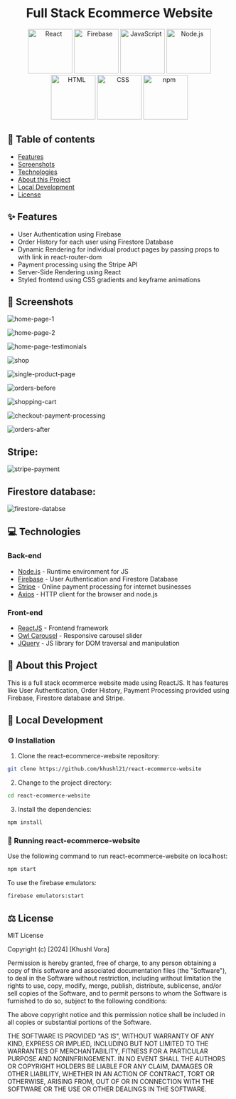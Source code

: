 <h1 align="center">Full Stack Ecommerce Website</h1>

<div align="center">
	<img width="100" src="https://user-images.githubusercontent.com/25181517/183897015-94a058a6-b86e-4e42-a37f-bf92061753e5.png" alt="React" title="React"/>
	<img width="100" src="https://user-images.githubusercontent.com/25181517/189716855-2c69ca7a-5149-4647-936d-780610911353.png" alt="Firebase" title="Firebase"/>
	<img width="100" src="https://user-images.githubusercontent.com/25181517/117447155-6a868a00-af3d-11eb-9cfe-245df15c9f3f.png" alt="JavaScript" title="JavaScript"/>
	<img width="100" src="https://user-images.githubusercontent.com/25181517/183568594-85e280a7-0d7e-4d1a-9028-c8c2209e073c.png" alt="Node.js" title="Node.js"/>
	<img width="100" src="https://user-images.githubusercontent.com/25181517/192158954-f88b5814-d510-4564-b285-dff7d6400dad.png" alt="HTML" title="HTML"/>
	<img width="100" src="https://user-images.githubusercontent.com/25181517/183898674-75a4a1b1-f960-4ea9-abcb-637170a00a75.png" alt="CSS" title="CSS"/>
	<img width="100" src="https://user-images.githubusercontent.com/25181517/121401671-49102800-c959-11eb-9f6f-74d49a5e1774.png" alt="npm" title="npm"/>
</div>


## 📝 Table of contents

- [Features](#-features)
- [Screenshots](#-screenshots)
- [Technologies](#-technologies)
- [About this Project](#-about-this-project)
- [Local Development](#-local-development)
- [License](#-license)

## ✨ Features

- User Authentication using Firebase
- Order History for each user using Firestore Database
- Dynamic Rendering for individual product pages by passing props to with link in react-router-dom
- Payment processing using the Stripe API
- Server-Side Rendering using React
- Styled frontend using CSS gradients and keyframe animations

## 📸 Screenshots

![home-page-1](https://github.com/khushl21/react-ecommerce-website/assets/170312444/1fe2456b-4c58-479d-948e-26ccbf43c1bf)

![home-page-2](https://github.com/khushl21/react-ecommerce-website/assets/170312444/518abec5-7beb-44f2-87cf-1179d6914a3e)

![home-page-testimonials](https://github.com/khushl21/react-ecommerce-website/assets/170312444/233e0855-2980-44c6-bce2-a737acfbbdd7)

![shop](https://github.com/khushl21/react-ecommerce-website/assets/170312444/c6e1cdae-8596-41bf-8039-c4a728f9c072)

![single-product-page](https://github.com/khushl21/react-ecommerce-website/assets/170312444/ad1d0e90-508e-4987-b92b-2f0512476128)

![orders-before](https://github.com/khushl21/react-ecommerce-website/assets/170312444/197fea8c-d9c1-434a-908f-f17d6437bd1d)

![shopping-cart](https://github.com/khushl21/react-ecommerce-website/assets/170312444/31596a94-2090-4fcb-990e-e64116a56d8c)

![checkout-payment-processing](https://github.com/khushl21/react-ecommerce-website/assets/170312444/0ceace16-0178-407b-8b59-5c0840bb5339)

![orders-after](https://github.com/khushl21/react-ecommerce-website/assets/170312444/f0e9bab8-a0fb-4a3e-aa4a-0d2b2b313004)

<h2>Stripe:</h2>

![stripe-payment](https://github.com/khushl21/react-ecommerce-website/assets/170312444/6fe578fb-20f7-4086-b357-f714d2e0408b)

<h2>Firestore database:</h2>

![firestore-databse](https://github.com/khushl21/react-ecommerce-website/assets/170312444/c606d394-e4c5-421f-8358-ca6046a8676a)

## 💻 Technologies

### Back-end
- [Node.js](https://nodejs.org/en/) - Runtime environment for JS
- [Firebase](https://firebase.google.com/) - User Authentication and Firestore Database
- [Stripe](https://stripe.com/) - Online payment processing for internet businesses
- [Axios](https://axios-http.com/) - HTTP client for the browser and node.js
  
### Front-end
- [ReactJS](https://reactjs.org/) - Frontend framework
- [Owl Carousel](https://owlcarousel2.github.io/OwlCarousel2/) - Responsive carousel slider
- [JQuery](https://jquery.com/) - JS library for DOM traversal and manipulation

## 📙 About this Project

This is a full stack ecommerce website made using ReactJS. It has features like User Authentication, Order History, Payment Processing provided using Firebase, Firestore database and Stripe.

## 🚀 Local Development

### ⚙️ Installation

1. Clone the react-ecommerce-website repository:

```sh
git clone https://github.com/khushl21/react-ecommerce-website
```

2. Change to the project directory:

```sh
cd react-ecommerce-website
```

3. Install the dependencies:

```sh
npm install
```

### 🤖 Running react-ecommerce-website

Use the following command to run react-ecommerce-website on localhost:

```sh
npm start
```

To use the firebase emulators:

```sh
firebase emulators:start
```

## ⚖️ License

MIT License

Copyright (c) [2024] [Khushl Vora]

Permission is hereby granted, free of charge, to any person obtaining a copy
of this software and associated documentation files (the "Software"), to deal
in the Software without restriction, including without limitation the rights
to use, copy, modify, merge, publish, distribute, sublicense, and/or sell
copies of the Software, and to permit persons to whom the Software is
furnished to do so, subject to the following conditions:

The above copyright notice and this permission notice shall be included in all
copies or substantial portions of the Software.

THE SOFTWARE IS PROVIDED "AS IS", WITHOUT WARRANTY OF ANY KIND, EXPRESS OR
IMPLIED, INCLUDING BUT NOT LIMITED TO THE WARRANTIES OF MERCHANTABILITY,
FITNESS FOR A PARTICULAR PURPOSE AND NONINFRINGEMENT. IN NO EVENT SHALL THE
AUTHORS OR COPYRIGHT HOLDERS BE LIABLE FOR ANY CLAIM, DAMAGES OR OTHER
LIABILITY, WHETHER IN AN ACTION OF CONTRACT, TORT OR OTHERWISE, ARISING FROM,
OUT OF OR IN CONNECTION WITH THE SOFTWARE OR THE USE OR OTHER DEALINGS IN THE
SOFTWARE.
